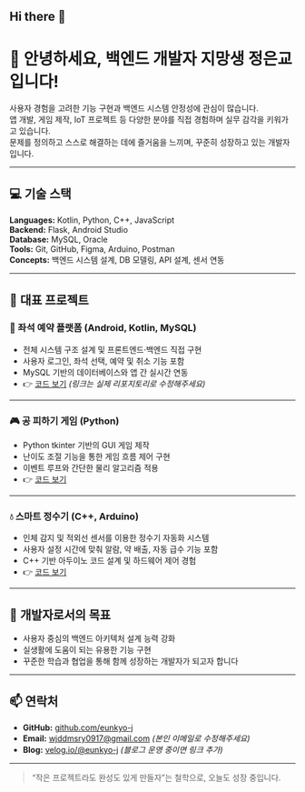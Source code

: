 ## Hi there 👋

# 👋 안녕하세요, 백엔드 개발자 지망생 정은교입니다!

사용자 경험을 고려한 기능 구현과 백엔드 시스템 안정성에 관심이 많습니다.  
앱 개발, 게임 제작, IoT 프로젝트 등 다양한 분야를 직접 경험하며 실무 감각을 키워가고 있습니다.  
문제를 정의하고 스스로 해결하는 데에 즐거움을 느끼며, 꾸준히 성장하고 있는 개발자입니다.

---

## 💻 기술 스택

**Languages:** Kotlin, Python, C++, JavaScript  
**Backend:** Flask, Android Studio  
**Database:** MySQL, Oracle  
**Tools:** Git, GitHub, Figma, Arduino, Postman  
**Concepts:** 백엔드 시스템 설계, DB 모델링, API 설계, 센서 연동

---

## 🚀 대표 프로젝트

### 🎫 좌석 예약 플랫폼 (Android, Kotlin, MySQL)
- 전체 시스템 구조 설계 및 프론트엔드·백엔드 직접 구현
- 사용자 로그인, 좌석 선택, 예약 및 취소 기능 포함
- MySQL 기반의 데이터베이스와 앱 간 실시간 연동
- 👉 [코드 보기](https://github.com/eunkyo-j/seat-reservation) *(링크는 실제 리포지토리로 수정해주세요)*

---

### 🎮 공 피하기 게임 (Python)
- Python tkinter 기반의 GUI 게임 제작
- 난이도 조절 기능을 통한 게임 흐름 제어 구현
- 이벤트 루프와 간단한 물리 알고리즘 적용
- 👉 [코드 보기](https://github.com/eunkyo-j/dodge-game)

---

### 💧 스마트 정수기 (C++, Arduino)
- 인체 감지 및 적외선 센서를 이용한 정수기 자동화 시스템
- 사용자 설정 시간에 맞춰 알람, 약 배출, 자동 급수 기능 포함
- C++ 기반 아두이노 코드 설계 및 하드웨어 제어 경험
- 👉 [코드 보기](https://github.com/eunkyo-j/-.git)

---

## 🎯 개발자로서의 목표

- 사용자 중심의 백엔드 아키텍처 설계 능력 강화
- 실생활에 도움이 되는 유용한 기능 구현
- 꾸준한 학습과 협업을 통해 함께 성장하는 개발자가 되고자 합니다

---

## 📫 연락처

- **GitHub:** [github.com/eunkyo-j](https://github.com/eunkyo-j)
- **Email:** wjddmsry0917@gmail.com *(본인 이메일로 수정해주세요)*
- **Blog:** [velog.io/@eunkyo-j](https://velog.io/@eunkyo-j) *(블로그 운영 중이면 링크 추가)*

---

> “작은 프로젝트라도 완성도 있게 만들자”는 철학으로, 오늘도 성장 중입니다.

